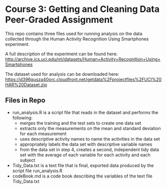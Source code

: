 # Course 3: Getting and Cleaning Data Peer-Graded Assignment
This repo contains three files used for running analysis on the data collected through the Human Activity Recognition Using Smartphones experiment.

A full description of the experiment can be found here:
http://archive.ics.uci.edu/ml/datasets/Human+Activity+Recognition+Using+Smartphones

The dataset used for analysis can be downloaded here:
https://d396qusza40orc.cloudfront.net/getdata%2Fprojectfiles%2FUCI%20HAR%20Dataset.zip

## Files in Repo
- run_analysis.R is a script file that reads in the dataset and performs the following:
  - merges the training and the test sets to create one data set
  - extracts only the measurements on the mean and standard deviation for each measurement
  - uses descriptive activity names to name the activities in the data set
  - appropriately labels the data set with descriptive variable names
  - from the data set in step 4, creates a second, independent tidy data set with the average of each variable for each activity and each subject
- Tidy_Data.txt is a text file that is final, exported data produced by the script file run_analysis.R
- codeBook.md is a code book describing the variables of the text file Tidy_Data.txt
